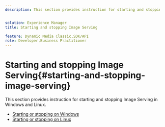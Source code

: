 ```yaml
---
description: This section provides instruction for starting and stopping Image Serving in Windows and Linux.


solution: Experience Manager
title: Starting and stopping Image Serving

feature: Dynamic Media Classic,SDK/API
role: Developer,Business Practitioner
---
```


# Starting and stopping Image Serving{#starting-and-stopping-image-serving}

This section provides instruction for starting and stopping Image Serving in Windows and Linux.

* [Starting or stopping on Windows](t-startstop-windows.md)
* [Starting or stopping on Linux](t-startstop-linux.md)
